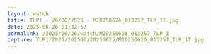 ```yaml
---
layout: watch
title: TLP1 - 26/06/2025 - M20250626_013257_TLP_1T.jpg
date: 2025-06-26 01:32:57
permalink: /2025/06/26/watch/M20250626_013257_TLP_1
capture: TLP1/2025/202506/20250625/M20250626_013257_TLP_1T.jpg
---
```

